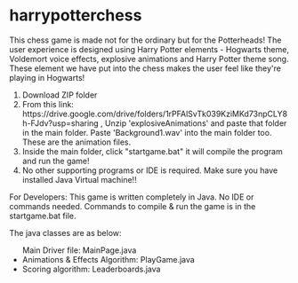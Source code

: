 # harrypotterchess
This chess game is made not for the ordinary but for the Potterheads! The user experience is designed using Harry Potter elements - Hogwarts theme, Voldemort voice effects, explosive animations and Harry Potter theme song. These element we have put into the chess makes the user feel like they're playing in Hogwarts!

<ol>
  <li>Download ZIP folder</li>
  <li>From this link: https://drive.google.com/drive/folders/1rPFAlSvTk039KziMKd73npCLY8h-FJdv?usp=sharing , Unzip 'explosiveAnimations' and paste that folder in the main folder. Paste 'Background1.wav' into the main folder too. These are the animation files.</li>
  <li>Inside the main folder, click "startgame.bat" it will compile the program and run the game!</li>
  <li>No other supporting programs or IDE is required. Make sure you have installed Java Virtual machine!!</li>
 </ol>
 
For Developers:
This game is written completely in Java. No IDE or commands needed. Commands to compile & run the game is in the startgame.bat file. 

The java classes are as below:
<ul>
Main Driver file: MainPage.java </li>
<li>Animations & Effects Algorithm: PlayGame.java</li>
<li>Scoring algorithm: Leaderboards.java</li>
</ul>





